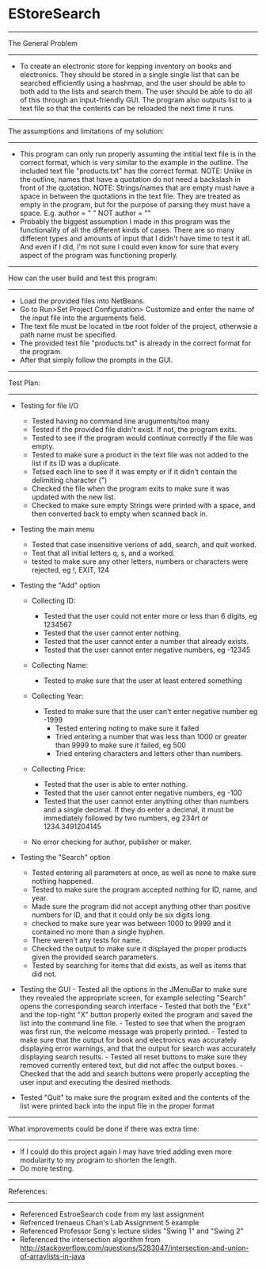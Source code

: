 # EStoreSearch

*****
The General Problem
*****
  - To create an electronic store for kepping inventory on books and electronics. They should 
    be stored in a single single list that can be searched efficiently using a hashmap, and 
    the user should be able to both add to the lists and search them. The user should be able
    to do all of this through an input-friendly GUI. The program also outputs list to a text
    file so that the contents can be reloaded the next time it runs.

*****	
The assumptions and limitations of my solution:
*****
  - This program can only run properly assuming the intitial text file is in the correct format,
    which is very similar to the example in the outline. The included text file "products.txt" 
    has the correct format.
		NOTE: Unlike in the outline, names that have a quotation do not need a backslash in front
			  of the quotation.
		NOTE: Strings/names that are empty must have a space in between the quotations in the text
			  file. They are treated as empty in the program, but for the purpose of parsing they
			  must have a space. E.g. author = " " NOT author = ""
  - Probably the biggest assumption I made in this program was the functionality of 
    all the different kinds of cases. There are so many different types and amounts of
    input that I didn't have time to test it all. And even if I did, I'm not sure I
    could even know for sure that every aspect of the program was functioning properly.
	
*****	
How can the user build and test this program:
*****
  - Load the provided files into NetBeans.
  - Go to Run>Set Project Configuration> Customize and enter the name
    of the input file into the arguements field. 
  - The text file must be located in tbe root folder of the project,
    otherwsie a path name must be specified.
  - The provided text file "products.txt" is already in the correct format for the program.
  - After that simply follow the prompts in the GUI.

*****  
Test Plan:
*****
- Testing for file I/O
  - Tested having no command line aruguments/too many
  - Tested if the provided file didn't exist. If not, the program exits.
  - Tested to see if the program would continue correctly if the file was empty.
  - Tested to make sure a product in the text file was not added to the list if its ID was a 
		  duplicate.
  - Tetsed each line to see if it was empty or if it didn't contain the delimiting character (")
  - Checked the file when the program exits to make sure it was updated with the new list.
  - Checked to make sure empty Strings were printed with a space, and then converted back to
		  empty when scanned back in.
  
- Testing the main menu
  - Tested that case insensitive verions of add, search, and quit worked.
  - Test that all initial letters q, s, and a worked.
  - tested to make sure any other letters, numbers or characters were rejected, eg !, EXIT, 124
		
- Testing the "Add" option
  - Collecting ID: 
    - Tested that the user could not enter more or less than 6 digits, eg 1234567
    - Tested that the user cannot enter nothing.
    - Tested that the user cannot enter a number that already exists.
    - Tested that the user cannot enter negative numbers, eg -12345
  - Collecting Name: 
    - Tested to make sure that the user at least entered something
  - Collecting Year: 
    - Tested to make sure that the user can't enter negative number eg -1999
		- Tested entering noting to make sure it failed
		- Tried entering a number that was less than 1000 or greater than 9999 to make sure it failed, eg 500
		- Tried entering characters and letters other than numbers.
  - Collecting Price: 
    - Tested that the user is able to enter nothing.
    - Tested that the user cannot enter negative numbers, eg -100
    - Tested that the user cannot enter anything other than numbers and a single decimal. If they do enter a decimal, it must be immediately followed by two numbers, eg 234rt or 1234.3491204145
   
   - No error checking for author, publisher or maker.

- Testing the "Search" option
	- Tested entering all parameters at once, as well as none to make sure nothing happened.
	- Tested to make sure the program accepted nothing for ID, name, and year.
	- Made sure the program did not accept anything other than positive numbers for ID, and that it could only be six digits long.
	- checked to make sure year was between 1000 to 9999 and it contained no more than a single hyphen.
	- There weren't any tests for name.
	- Checked the output to make sure it displayed the proper products given the provided search parameters.
	- Tested by searching for items that did exists, as well as items that did not.
		  
- Testing the GUI
		- Tested all the options in the JMenuBar to make sure they revealed the appropriate screen,
                  for example selecting "Search" opens the corresponding search interface
		- Tested that both the "Exit" and the top-right "X" button properly exited the program and
		  saved the list into the command line file.
		- Tested to see that when the program was first run, the welcome message was properly printed.
		- Tested to make sure that the output for book and electronics was accurately displaying error
		  warnings, and that the output for search was accurately displaying search results.
		- Tested all reset buttons to make sure they removed currently entered text, but did not affec
		  the output boxes.
		- Checked that the add and search buttons were properly accepting the user input and executing
		  the desired methods.


- Tested "Quit" to make sure the program exited and the contents of the list were printed back into the input file in the proper format
    				
*****
What improvements could be done if there was extra time:
*****
  - If I could do this project again I may have tried adding even more modularity to my program
    to shorten the length.
  - Do more testing.
  
**********
References:
**********
- Referenced EstroeSearch code from my last assignment
- Refrenced Irenaeus Chan's Lab Assignment 5 example
- Referenced Professor Song's lecture slides "Swing 1" and "Swing 2"
- Referenced the intersection algorithm from http://stackoverflow.com/questions/5283047/intersection-and-union-of-arraylists-in-java

